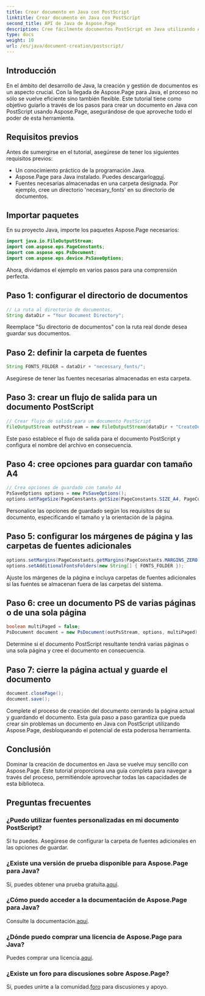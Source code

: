 ```yaml
---
title: Crear documento en Java con PostScript
linktitle: Crear documento en Java con PostScript
second_title: API de Java de Aspose.Page
description: Cree fácilmente documentos PostScript en Java utilizando Aspose.Page. Personalice el tamaño de página, los márgenes y las fuentes. ¡Pruebe la prueba gratuita ahora!
type: docs
weight: 10
url: /es/java/document-creation/postscript/
---
```

## Introducción
En el ámbito del desarrollo de Java, la creación y gestión de documentos es un aspecto crucial. Con la llegada de Aspose.Page para Java, el proceso no sólo se vuelve eficiente sino también flexible. Este tutorial tiene como objetivo guiarlo a través de los pasos para crear un documento en Java con PostScript usando Aspose.Page, asegurándose de que aproveche todo el poder de esta herramienta.
## Requisitos previos
Antes de sumergirse en el tutorial, asegúrese de tener los siguientes requisitos previos:
- Un conocimiento práctico de la programación Java.
-  Aspose.Page para Java instalado. Puedes descargarlo[aquí](https://releases.aspose.com/page/java/).
- Fuentes necesarias almacenadas en una carpeta designada. Por ejemplo, cree un directorio 'necesary_fonts' en su directorio de documentos.
## Importar paquetes
En su proyecto Java, importe los paquetes Aspose.Page necesarios:
```java
import java.io.FileOutputStream;
import com.aspose.eps.PageConstants;
import com.aspose.eps.PsDocument;
import com.aspose.eps.device.PsSaveOptions;

```
Ahora, dividamos el ejemplo en varios pasos para una comprensión perfecta.
## Paso 1: configurar el directorio de documentos
```java
// La ruta al directorio de documentos.
String dataDir = "Your Document Directory";
```
Reemplace "Su directorio de documentos" con la ruta real donde desea guardar sus documentos.
## Paso 2: definir la carpeta de fuentes
```java
String FONTS_FOLDER = dataDir + "necessary_fonts/";
```
Asegúrese de tener las fuentes necesarias almacenadas en esta carpeta.
## Paso 3: crear un flujo de salida para un documento PostScript
```java
// Crear flujo de salida para un documento PostScript
FileOutputStream outPsStream = new FileOutputStream(dataDir + "CreateDocument_outPS.ps");
```
Este paso establece el flujo de salida para el documento PostScript y configura el nombre del archivo en consecuencia.
## Paso 4: cree opciones para guardar con tamaño A4
```java
// Crea opciones de guardado con tamaño A4
PsSaveOptions options = new PsSaveOptions();
options.setPageSize(PageConstants.getSize(PageConstants.SIZE_A4, PageConstants.ORIENTATION_PORTRAIT));
```
Personalice las opciones de guardado según los requisitos de su documento, especificando el tamaño y la orientación de la página.
## Paso 5: configurar los márgenes de página y las carpetas de fuentes adicionales
```java
options.setMargins(PageConstants.getMargins(PageConstants.MARGINS_ZERO));
options.setAdditionalFontsFolders(new String[] { FONTS_FOLDER });
```
Ajuste los márgenes de la página e incluya carpetas de fuentes adicionales si las fuentes se almacenan fuera de las carpetas del sistema.
## Paso 6: cree un documento PS de varias páginas o de una sola página
```java
boolean multiPaged = false;
PsDocument document = new PsDocument(outPsStream, options, multiPaged);
```
Determine si el documento PostScript resultante tendrá varias páginas o una sola página y cree el documento en consecuencia.
## Paso 7: cierre la página actual y guarde el documento
```java
document.closePage();
document.save();
```
Complete el proceso de creación del documento cerrando la página actual y guardando el documento.
Esta guía paso a paso garantiza que pueda crear sin problemas un documento en Java con PostScript utilizando Aspose.Page, desbloqueando el potencial de esta poderosa herramienta.
## Conclusión
Dominar la creación de documentos en Java se vuelve muy sencillo con Aspose.Page. Este tutorial proporciona una guía completa para navegar a través del proceso, permitiéndole aprovechar todas las capacidades de esta biblioteca.
## Preguntas frecuentes
### ¿Puedo utilizar fuentes personalizadas en mi documento PostScript?
Sí tu puedes. Asegúrese de configurar la carpeta de fuentes adicionales en las opciones de guardar.
### ¿Existe una versión de prueba disponible para Aspose.Page para Java?
 Sí, puedes obtener una prueba gratuita.[aquí](https://releases.aspose.com/).
### ¿Cómo puedo acceder a la documentación de Aspose.Page para Java?
 Consulte la documentación.[aquí](https://reference.aspose.com/page/java/).
### ¿Dónde puedo comprar una licencia de Aspose.Page para Java?
 Puedes comprar una licencia.[aquí](https://purchase.aspose.com/buy).
### ¿Existe un foro para discusiones sobre Aspose.Page?
 Sí, puedes unirte a la comunidad.[foro](https://forum.aspose.com/c/page/39) para discusiones y apoyo.